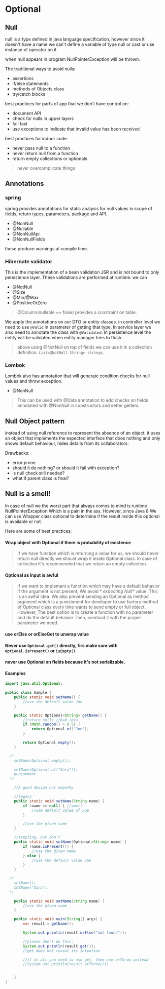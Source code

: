 # Optional

## Null

null is a type defined in java language specification, however since it doesn't have a name we can't define a variable
of type null or cast or use instance of operator on it.

when null appears in program NullPointerException will be thrown.

The traditional ways to avoid nulls:

* assertions
* if/else statements
* methods of Objects class
* try/catch blocks

best practices for parts of app that we don't have control on:

* document API
* check for nulls in upper layers
* fail fast
* use exceptions to indicate that invalid value has been received

best practices for indoor code:

* never pass null to a function
* never return null from a function
* return empty collections or optionals

> never overcomplicate things

## Annotations

### spring

spring provides annotations for static analysis for null values in scope of fields, return types, parameters, package
and API.

* @NonNull
* @Nullable
* @NonNullApi
* @NonNullFields

these produce warnings at compile time.

### Hibernate validator

This is the implementation of a bean validation JSR and is not bound to only persistence layer. These validations are
performed at runtime. we can

* @NotNull
* @Size
* @Min/@Max
* @PositiveOrZero

> @Column(nullable == false) provides a constraint on table.

We apply the annotations on our DTO or entity classes.
in controller level we need to use `@Valid` in parameter of getting that type.
In service layer we also need to annotate the class with `@Validated`.
In persistence level the entity will be validated when entity manager tries to flush.

> above using @NotNull on top of fields we can use it in a collection definition. `List<@NotNull String> strings.`

### Lombok

Lombok also has annotation that will generate condition checks for null values and throw exception.

* @NonNull

> This can be used with @Data annotation to add checks on fields annotated with @NonNull in constructors and setter
> getters.

## Null Object pattern

instead of using null reference to represent the absence of an object, it uses an object that implements the expected
interface that does nothing and only shows default behaviour, hides details from its collaborators.

Drawbacks:

* error prone
* should it do nothing? or should it fail with exception?
* is null check still needed?
* what if parent class is final?

## Null is a smell!

In case of null we the worst part that always comes to mind is runtime NullPointerException Which is a pain in the ass.
However, since Java 8 We can use Wrapper class optional to determine if the result inside this optional is available or
not.

Here are some of best practices:

#### Wrap object with Optional if there is probability of existence

> If we have function which is returning a value for us, we should never return null directly we should wrap it inside
> Optional class. In case of collection it's recommended that we return an empty collection.

#### Optional as input is awful

> If we want to implement a function which may have a default behavior if the argument is not present, We avoid *
*expecting Null** value. This is an awful idea. We also prevent sending an Optional as method argument which is a
> punishment for developer to use factory method of Optional class every time wants to send empty or full object.
> However, The best option is to create a function with no parameter and do the default behavior Then, overload it with
> the proper parameter we need.

#### use orElse or orElseGet to unwrap value

#### Never use `Optional.get()` directly, firs make sure with `Optional.isPresent()` or `isEmpty()`

#### never use Optional on fields because it's not serializable.

#### Examples

```java
import java.util.Optional;

public class Sample {
    public static void setName() {
        //use the default value Joe
    }

    public static Optional<String> getName() {
        //return null; //Bad idea
        if (Math.random() > 0.5) {
            return Optional.of("Joe");
        }

        return Optional.empty();
    }

  /*
    setName(Optional.empty());

    setName(Optional.of("Sara")); 
    punishment
  */

    //A good design has empathy

    //legacy
    public static void setName(String name) {
        if (name == null) { //smell
            //use default value of Joe
        }

        //use the given name
    }

    //tempting, but don't
    public static void setName(Optional<String> name) {
        if (name.isPresent()) {
            //use the given name
        } else {
            //use the default value Joe
        }
    }

  /*
    setName();
    setName("Sara");
  */

    public static void setName(String name) {
        //use the given name
    }

    public static void main(String[] args) {
        var result = getName();

        System.out.println(result.orElse("not found"));

        //please don't do this:
        System.out.println(result.get());
        //get does not reveal its intention

        //if at all you need to use get, then use orThrow instead
        //System.out.println(result.orThrow());


    }
}
```


